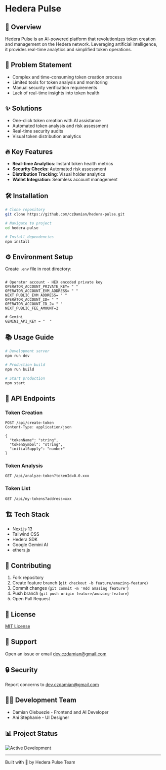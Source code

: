 # Hedera Pulse

## 🚀 Overview

Hedera Pulse is an AI-powered platform that revolutionizes token creation and management on the Hedera network. Leveraging artificial intelligence, it provides real-time analytics and simplified token operations.

## 🎯 Problem Statement

- Complex and time-consuming token creation process
- Limited tools for token analysis and monitoring
- Manual security verification requirements
- Lack of real-time insights into token health

## ✨ Solutions

- One-click token creation with AI assistance
- Automated token analysis and risk assessment
- Real-time security audits
- Visual token distribution analytics

## 🔥 Key Features

- **Real-time Analytics**: Instant token health metrics
- **Security Checks**: Automated risk assessment
- **Distribution Tracking**: Visual holder analytics
- **Wallet Integration**: Seamless account management

## 🛠️ Installation

```bash
# Clone repository
git clone https://github.com/czDamian/hedera-pulse.git

# Navigate to project
cd hedera-pulse

# Install dependencies
npm install
```

## ⚙️ Environment Setup

Create `.env` file in root directory:

```env

# Operator account - HEX encoded private key
OPERATOR_ACCOUNT_PRIVATE_KEY= " "
OPERATOR_ACCOUNT_EVM_ADDRESS= " "
NEXT_PUBLIC_EVM_ADDRESS= " "
OPERATOR_ACCOUNT_ID= " "
OPERATOR_ACCOUNT_ID_2= " "
NEXT_PUBLIC_FEE_AMOUNT=2

# Gemini
GEMINI_API_KEY = "  "

```

## 📚 Usage Guide

```bash
# Development server
npm run dev

# Production build
npm run build

# Start production
npm start
```

## 🔌 API Endpoints

### Token Creation

```http
POST /api/create-token
Content-Type: application/json

{
  "tokenName": "string",
  "tokenSymbol": "string",
  "initialSupply": "number"
}
```

### Token Analysis

```http
GET /api/analyze-token?tokenId=0.0.xxx
```

### Token List

```http
GET /api/my-tokens?address=xxx
```

## 🏗️ Tech Stack

- Next.js 13
- Tailwind CSS
- Hedera SDK
- Google Gemini AI
- ethers.js

## 🤝 Contributing

1. Fork repository
2. Create feature branch (`git checkout -b feature/amazing-feature`)
3. Commit changes (`git commit -m 'Add amazing feature'`)
4. Push branch (`git push origin feature/amazing-feature`)
5. Open Pull Request

## 📄 License

[MIT License](LICENSE)

## 💬 Support

Open an issue or email dev.czdamian@gmail.com

## 🔒 Security

Report concerns to dev.czdamian@gmail.com

## 👨‍💻 Development Team

- Damian Olebuezie - Frontend and AI Developer
- Ani Stephanie - UI Designer

## 📊 Project Status

![Active Development](/landing.png)

---

Built with 💚 by Hedera Pulse Team
